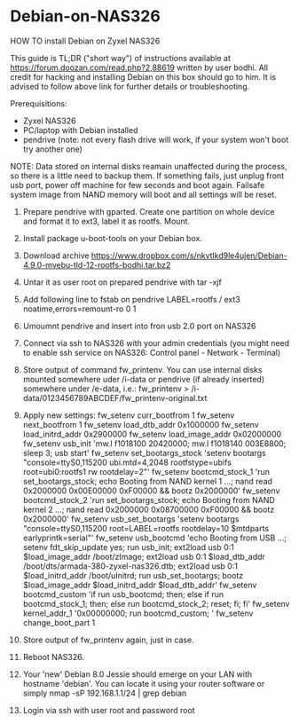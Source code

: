 # Debian-on-NAS326
HOW TO install Debian on Zyxel NAS326

This guide is TL;DR ("short way") of instructions available at https://forum.doozan.com/read.php?2,88619 written by user bodhi. All credit for hacking and installing Debian on this box should go to him. It is advised to follow above link for further details or troubleshooting. 

Prerequisitions:
- Zyxel NAS326
- PC/laptop with Debian installed
- pendrive (note: not every flash drive will work, if your system won't boot try another one)

NOTE: Data stored on internal disks reamain unaffected during the process, so there is a little need to backup them. If something fails, just unplug front usb port, power off machine for few seconds and boot again. Failsafe system image from NAND memory will boot and all settings will be reset.

1. Prepare pendrive with gparted. Create one partition on whole device and format it to ext3, label it as rootfs. Mount.

2. Install package u-boot-tools on your Debian box.

3. Download archive https://www.dropbox.com/s/nkvtlkd9le4ujen/Debian-4.9.0-mvebu-tld-12-rootfs-bodhi.tar.bz2

4. Untar it as user root on prepared pendrive with tar -xjf 

5. Add following line to fstab on pendrive
LABEL=rootfs	/	ext3	noatime,errors=remount-ro	0	1

6. Umoumnt pendrive and insert into fron usb 2.0 port on NAS326

7. Connect via ssh to NAS326 with your admin credentials (you might need to enable ssh service on NAS326: Control panel - Network - Terminal)

8. Store output of command fw_printenv. You can use internal disks mounted somewhere uder /i-data or pendrive (if already inserted) somewhere under /e-data, i.e.: fw_printenv > /i-data/0123456789ABCDEF/fw_printenv-original.txt

9. Apply new settings:
fw_setenv curr_bootfrom 1
fw_setenv next_bootfrom 1
fw_setenv load_dtb_addr 0x1000000
fw_setenv load_initrd_addr 0x2900000
fw_setenv load_image_addr 0x02000000
fw_setenv usb_init 'mw.l f1018100 20420000; mw.l f1018140 003E8800; sleep 3; usb start'
fw_setenv set_bootargs_stock 'setenv bootargs "console=ttyS0,115200 ubi.mtd=4,2048 rootfstype=ubifs root=ubi0:rootfs1 rw rootdelay=2"'
fw_setenv bootcmd_stock_1 'run set_bootargs_stock; echo Booting from NAND kernel 1 ...; nand read 0x2000000 0x00E00000 0xF00000 && bootz 0x2000000'
fw_setenv bootcmd_stock_2 'run set_bootargs_stock; echo Booting from NAND kernel 2 ...; nand read 0x2000000 0x08700000 0xF00000 && bootz 0x2000000'
fw_setenv usb_set_bootargs 'setenv bootargs "console=ttyS0,115200 root=LABEL=rootfs rootdelay=10 $mtdparts earlyprintk=serial"'
fw_setenv usb_bootcmd 'echo Booting from USB ...; setenv fdt_skip_update yes; run usb_init; ext2load usb 0:1 $load_image_addr /boot/zImage; ext2load usb 0:1 $load_dtb_addr /boot/dts/armada-380-zyxel-nas326.dtb; ext2load usb 0:1 $load_initrd_addr /boot/uInitrd; run usb_set_bootargs; bootz $load_image_addr $load_initrd_addr $load_dtb_addr'
fw_setenv bootcmd_custom 'if run usb_bootcmd; then; else if run bootcmd_stock_1; then; else run bootcmd_stock_2; reset; fi; fi'
fw_setenv kernel_addr_1 '0x00000000; run bootcmd_custom; '
fw_setenv change_boot_part 1

10. Store output of fw_printenv again, just in case.

11. Reboot NAS326.

12. Your 'new' Debian 8.0 Jessie should emerge on your LAN with hostname 'debian'. You can locate it using your router software or simply nmap -sP 192.168.1.1/24 | grep debian

13. Login via ssh with user root and password root

